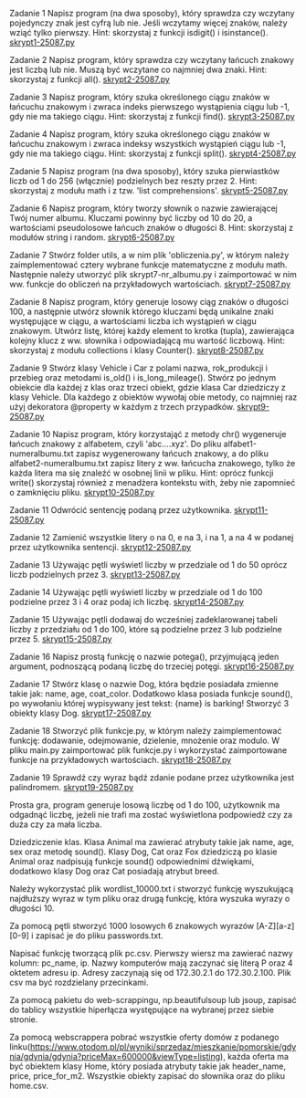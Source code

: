 
Zadanie 1
Napisz program (na dwa sposoby), który sprawdza czy wczytany pojedynczy znak jest cyfrą lub nie. Jeśli wczytamy więcej znaków, należy wziąć tylko pierwszy.
Hint: skorzystaj z funkcji isdigit() i isinstance().
<a href="skrypt1-25087.py" >skrypt1-25087.py </a>

Zadanie 2
Napisz program, który sprawdza czy wczytany łańcuch znakowy jest liczbą lub nie. Muszą być wczytane co najmniej dwa znaki.
Hint: skorzystaj z funkcji all().
<a href="skrypt2-25087.py" >skrypt2-25087.py </a>

Zadanie 3
Napisz program, który szuka określonego ciągu znaków w łańcuchu znakowym i zwraca indeks pierwszego wystąpienia ciągu lub -1, gdy nie ma takiego ciągu.
Hint: skorzystaj z funkcji find().
<a href="skrypt3-25087.py" >skrypt3-25087.py </a>

Zadanie 4
Napisz program, który szuka określonego ciągu znaków w łańcuchu znakowym i zwraca indeksy wszystkich wystąpień ciągu lub -1, gdy nie ma takiego ciągu.
Hint: skorzystaj z funkcji split().
<a href="skrypt4-25087.py" >skrypt4-25087.py </a>

Zadanie 5
Napisz program (na dwa sposoby), który szuka pierwiastków liczb od 1 do 256 (włącznie) podzielnych bez reszty przez 2.
Hint: skorzystaj z modułu math i z tzw. 'list comprehensions'.
<a href="skrypt5-25087.py" >skrypt5-25087.py </a>

Zadanie 6
Napisz program, który tworzy słownik o nazwie zawierającej Twój numer albumu.
Kluczami powinny być liczby od 10 do 20, a wartościami pseudolosowe łańcuch znaków o długości 8.
Hint: skorzystaj z modułów string i random.
<a href="skrypt6-25087.py" >skrypt6-25087.py </a>

Zadanie 7
Stwórz folder utils, a w nim plik 'obliczenia.py', w którym należy zaimplementować cztery wybrane funkcje matematyczne z modułu math.
Następnie należy utworzyć plik skrypt7-nr_albumu.py i zaimportować w nim ww. funkcje do obliczeń na przykładowych wartościach.
<a href="skrypt7-25087.py" >skrypt7-25087.py </a>


Zadanie 8
Napisz program, który generuje losowy ciąg znaków o długości 100, a następnie utwórz słownik którego kluczami będą unikalne znaki występujące w ciągu, a wartościami liczba ich wystąpień w ciągu znakowym. Utwórz listę, której każdy element to krotka (tupla), zawierająca kolejny klucz z ww. słownika i odpowiadającą mu wartość liczbową.
Hint: skorzystaj z modułu collections i klasy Counter().
<a href="skrypt8-25087.py">skrypt8-25087.py</a>

Zadanie 9
Stwórz klasy Vehicle i Car z polami nazwa, rok_produkcji i przebieg oraz metodami is_old() i is_long_mileage(). Stwórz po jednym obiekcie dla każdej z klas oraz trzeci obiekt, gdzie klasa Car dziedziczy z klasy Vehicle. Dla każdego z obiektów wywołaj obie metody, co najmniej raz użyj dekoratora @property w każdym z trzech przypadków.
<a href="skrypt9-25087.py">skrypt9-25087.py</a>

Zadanie 10
Napisz program, który korzystająć z metody chr() wygeneruje łańcuch znakowy z alfabetem, czyli 'abc....xyz'. Do pliku alfabet1-numeralbumu.txt zapisz wygenerowany łańcuch znakowy, a do pliku alfabet2-numeralbumu.txt zapisz litery z ww. łańcucha znakowego, tylko że każda litera ma się znaleźć w osobnej linii w pliku.
Hint: oprócz funkcji write() skorzystaj również z menadżera kontekstu with, żeby nie zapomnieć o zamknięciu pliku.
<a href="skrypt10-25087.py">skrypt10-25087.py</a>

Zadanie 11
Odwrócić sentencję podaną przez użytkownika.
<a href="skrypt11-25087.py">skrypt11-25087.py</a>

Zadanie 12
Zamienić wszystkie litery o na 0, e na 3, i na 1, a na 4 w podanej przez użytkownika sentencji.
<a href="skrypt12-25087.py">skrypt12-25087.py</a>

Zadanie 13
Używając pętli wyświetl liczby w przedziale od 1 do 50 oprócz liczb podzielnych przez 3.
<a href="skrypt13-25087.py">skrypt13-25087.py</a>

Zadanie 14
Używając pętli wyświetl liczby w przedziale od 1 do 100 podzielne przez 3 i 4 oraz podaj ich liczbę.
<a href="skrypt14-25087.py">skrypt14-25087.py</a>

Zadanie 15
Używając pętli dodawaj do wcześniej zadeklarowanej tabeli liczby z przedziału od 1 do 100, które są podzielne przez 3 lub podzielne przez 5.
<a href="skrypt15-25087.py">skrypt15-25087.py</a>

Zadanie 16
Napisz prostą funkcję o nazwie potega(), przyjmującą jeden argument, podnoszącą podaną liczbę do trzeciej potęgi.
<a href="skrypt16-25087.py">skrypt16-25087.py</a>

Zadanie 17
Stwórz klasę o nazwie Dog, która będzie posiadała zmienne takie jak: name, age, coat_color. Dodatkowo klasa posiada funkcje sound(), po wywołaniu której wypisywany jest tekst: {name} is barking! Stworzyć 3 obiekty klasy Dog.
<a href="skrypt17-25087.py">skrypt17-25087.py</a>

Zadanie 18
Stworzyć plik funkcje.py, w którym należy zaimplementować funkcję: dodawanie, odejmowanie, dzielenie, mnożenie oraz modulo. W pliku main.py zaimportować plik funkcje.py i wykorzystać zaimportowane funkcje na przykładowych wartościach.
<a href="0">skrypt18-25087.py</a>

Zadanie 19
Sprawdź czy wyraz bądź zdanie podane przez użytkownika jest palindromem.
<a href="skrypt19-25087.py">skrypt19-25087.py</a>


Prosta gra, program generuje losową liczbę od 1 do 100, użytkownik ma odgadnąć liczbę, jeżeli nie trafi ma zostać wyświetlona podpowiedź czy za duża czy za mała liczba.

Dziedziczenie klas. Klasa Animal ma zawierać atrybuty takie jak name, age, sex oraz metodę sound(). Klasy Dog, Cat oraz Fox dziedziczą po klasie Animal oraz nadpisują funkcje sound() odpowiednimi dźwiękami, dodatkowo klasy Dog oraz Cat posiadają atrybut breed.

Należy wykorzystać plik wordlist_10000.txt i stworzyć funkcję wyszukującą najdłuższy wyraz w tym pliku oraz drugą funkcję, która wyszuka wyrazy o długości 10.

Za pomocą pętli stworzyć 1000 losowych 6 znakowych wyrazów [A-Z][a-z][0-9] i zapisać je do pliku passwords.txt.

Napisać funkcję tworzącą plik pc.csv. Pierwszy wiersz ma zawierać nazwy kolumn: pc_name, ip. Nazwy komputerów mają zaczynać się literą P oraz 4 oktetem adresu ip. Adresy zaczynają się od 172.30.2.1 do 172.30.2.100. Plik csv ma być rozdzielany przecinkami.

Za pomocą pakietu do web-scrappingu, np.beautifulsoup lub jsoup, zapisać do tablicy wszystkie hiperłącza występujące na wybranej przez siebie stronie.

Za pomocą webscrappera pobrać wszystkie oferty domów z podanego linku(https://www.otodom.pl/pl/wyniki/sprzedaz/mieszkanie/pomorskie/gdynia/gdynia/gdynia?priceMax=600000&viewType=listing), każda oferta ma być obiektem klasy Home, który posiada atrybuty takie jak header_name, price, price_for_m2. Wszystkie obiekty zapisać do słownika oraz do pliku home.csv.
